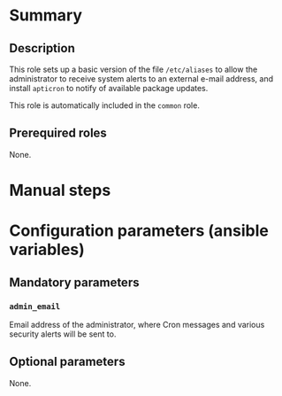 # Summary

## Description

This role sets up a basic version of the file `/etc/aliases` to allow the
administrator to receive system alerts to an external e-mail address, and
install `apticron` to notify of available package updates.

This role is automatically included in the `common` role.

## Prerequired roles

None.

# Manual steps

# Configuration parameters (ansible variables)

## Mandatory parameters

### `admin_email`

Email address of the administrator, where Cron messages and various security
alerts will be sent to.

## Optional parameters

None.
